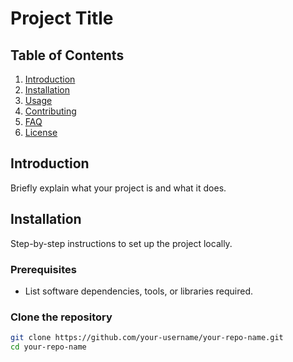 # Project Title

## Table of Contents
1. [Introduction](#introduction)
2. [Installation](#installation)
3. [Usage](#usage)
4. [Contributing](#contributing)
5. [FAQ](#faq)
6. [License](#license)

## Introduction
Briefly explain what your project is and what it does.

## Installation
Step-by-step instructions to set up the project locally.

### Prerequisites
- List software dependencies, tools, or libraries required.

### Clone the repository
```bash
git clone https://github.com/your-username/your-repo-name.git
cd your-repo-name
